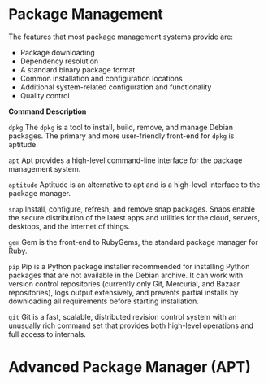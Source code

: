 # Package Management

The features that most package management systems provide are:

-   Package downloading
-   Dependency resolution
-   A standard binary package format
-   Common installation and configuration locations
-   Additional system-related configuration and functionality
-   Quality control

**Command** **Description**

`dpkg` The `dpkg` is a tool to install, build, remove, and manage Debian packages. The primary and more user-friendly front-end for `dpkg` is aptitude.

`apt`    Apt provides a high-level command-line interface for the package management system.

`aptitude` Aptitude is an alternative to apt and is a high-level interface to the package manager.

`snap` Install, configure, refresh, and remove snap packages. Snaps enable the secure distribution of the latest apps and utilities for the cloud, servers, desktops, and the internet of things.

`gem` Gem is the front-end to RubyGems, the standard package manager for Ruby.

`pip` Pip is a Python package installer recommended for installing Python packages that are not available in the Debian archive. It can work with version control repositories (currently only Git, Mercurial, and Bazaar repositories), logs output extensively, and prevents partial installs by downloading all requirements before starting installation.

`git` Git is a fast, scalable, distributed revision control system with an unusually rich command set that provides both high-level operations and full access to internals.

# Advanced Package Manager (APT)

